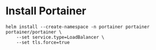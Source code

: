 # Install Portainer
```shell
helm install --create-namespace -n portainer portainer portainer/portainer \
    --set service.type=LoadBalancer \
    --set tls.force=true
```
